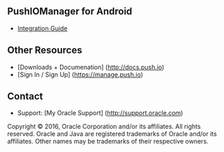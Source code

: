 ## PushIOManager for Android 

* [Integration Guide](http://docs.push.io)

## Other Resources
* [Downloads + Documenation] (http://docs.push.io)
* [Sign In / Sign Up] (https://manage.push.io)

## Contact
* Support: [My Oracle Support] (http://support.oracle.com)

Copyright © 2016, Oracle Corporation and/or its affiliates. All rights reserved. Oracle and Java are registered trademarks of Oracle and/or its affiliates. Other names may be trademarks of their respective owners.
